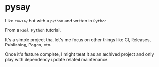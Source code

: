 # pysay

Like `cowsay` but with a `python` and written in `Python`.

From a `Real Python` tutorial.

It's a simple project that let's me focus on other things like CI, Releases, Publishing, Pages, etc.

Once it's feature complete, I might treat it as an archived project and only play with dependency update related maintenance.
